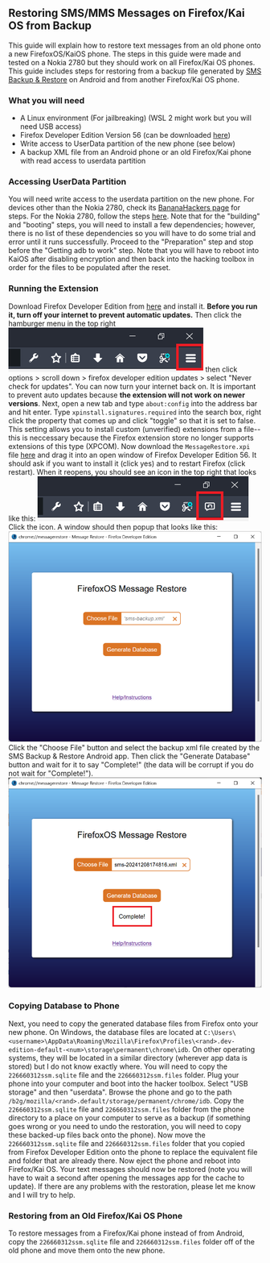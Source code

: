 ## Restoring SMS/MMS Messages on Firefox/Kai OS from Backup
This guide will explain how to restore text messages from an old phone onto a new FirefoxOS/KaiOS phone. The steps in this guide were made and tested on a Nokia 2780 but they should work on all Firefox/Kai OS phones. This guide includes steps for restoring from a backup file generated by [SMS Backup & Restore](https://play.google.com/store/apps/details?id=com.riteshsahu.SMSBackupRestore&hl=en_US) on Android and from another Firefox/Kai OS phone.

### What you will need
 - A Linux environment (For jailbreaking) (WSL 2 might work but you will need USB access)
 - Firefox Developer Edition Version 56 (can be downloaded [here](https://archive.mozilla.org/pub/devedition/releases/56.0b12/))
 - Write access to UserData partition of the new phone (see below)
 - A backup XML file from an Android phone or an old Firefox/Kai phone with read access to userdata partition

### Accessing UserData Partition
You will need write access to the userdata partition on the new phone. For devices other than the Nokia 2780, check its [BananaHackers page](https://wiki.bananahackers.net/devices) for steps.
For the Nokia 2780, follow the steps [here](https://git.abscue.de/affe_null/weeknd-toolbox/). Note that for the "building" and "booting" steps, you will need to install a few dependencies; however, there is no list of these dependencies so you will have to do some trial and error until it runs successfully. Proceed to the "Preparation" step and stop before the "Getting adb to work" step. Note that you will have to reboot into KaiOS after disabling encryption and then back into the hacking toolbox in order for the files to be populated after the reset.

### Running the Extension
Download Firefox Developer Edition from [here](https://archive.mozilla.org/pub/devedition/releases/56.0b12/) and install it. **Before you run it, turn off your internet to prevent automatic updates.** Then click the hamburger menu in the top right
![Hamburger Icon](https://raw.githubusercontent.com/TTNO1/FirefoxOSMessageRestore/refs/heads/master/readme/toolbar-hamburger.png)
then click options > scroll down > firefox developer edition updates > select "Never check for updates". You can now turn your internet back on. It is important to prevent auto updates because **the extension will not work on newer versions**. Next, open a new tab and type `about:config` into the address bar and hit enter. Type `xpinstall.signatures.required` into the search box, right click the property that comes up and click "toggle" so that it is set to false. This setting allows you to install custom (unverified) extensions from a file--this is neccessary because the Firefox extension store no longer supports extensions of this type (XPCOM). Now download the `MessageRestore.xpi` file [here](https://github.com/TTNO1/FirefoxOSMessageRestore/releases/latest) and drag it into an open window of Firefox Developer Edition 56. It should ask if you want to install it (click yes) and to restart Firefox (click restart). When it reopens, you should see an icon in the top right that looks like this:
![Message Bubble Icon](https://raw.githubusercontent.com/TTNO1/FirefoxOSMessageRestore/refs/heads/master/readme/toolbar-msg-icon.png)
Click the icon. A window should then popup that looks like this:
![Popup Window](https://raw.githubusercontent.com/TTNO1/FirefoxOSMessageRestore/refs/heads/master/readme/ext-popup.png)
Click the "Choose File" button and select the backup xml file created by the SMS Backup & Restore Android app. Then click the "Generate Database" button and wait for it to say "Complete!" (the data will be corrupt if you do not wait for "Complete!"). 
![Popup Showing Complete Message](https://raw.githubusercontent.com/TTNO1/FirefoxOSMessageRestore/refs/heads/master/readme/ext-popup-complete.png)
### Copying Database to Phone
Next, you need to copy the generated database files from Firefox onto your new phone. On Windows, the database files are located at `C:\Users\<username>\AppData\Roaming\Mozilla\Firefox\Profiles\<rand>.dev-edition-default-<num>\storage\permanent\chrome\idb`. On other operating systems, they will be located in a similar directory (wherever app data is stored) but I do not know exactly where. You will need to copy the `226660312ssm.sqlite` file and the `226660312ssm.files` folder. Plug your phone into your computer and boot into the hacker toolbox. Select "USB storage" and then "userdata". Browse the phone and go to the path `/b2g/mozilla/<rand>.default/storage/permanent/chrome/idb`. Copy the `226660312ssm.sqlite` file and `226660312ssm.files` folder from the phone directory to a place on your computer to serve as a backup (if something goes wrong or you need to undo the restoration, you will need to copy these backed-up files back onto the phone). Now move the `226660312ssm.sqlite` file and `226660312ssm.files` folder that you copied from Firefox Developer Edition onto the phone to replace the equivalent file and folder that are already there. Now eject the phone and reboot into Firefox/Kai OS. Your text messages should now be restored (note you will have to wait a second after opening the messages app for the cache to update). If there are any problems with the restoration, please let me know and I will try to help.
### Restoring from an Old Firefox/Kai OS Phone
To restore messages from a Firefox/Kai phone instead of from Android, copy the `226660312ssm.sqlite` file and `226660312ssm.files` folder off of the old phone and move them onto the new phone.